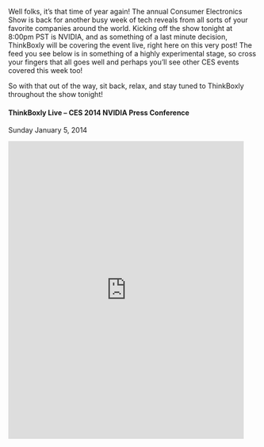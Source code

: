 <!--t CES 2014 NVIDIA Press Conference Liveblog (complete) t-->
<!--tag 2014,archive,news,thinkboxly tag-->
<!--image /content/images/ces-2014-nvidia-press-conference/NVIDIA20141.png image-->
  
Well folks, it’s that time of year again! The annual Consumer Electronics Show is back for another busy week of tech reveals from all sorts of your favorite companies around the world. Kicking off the show tonight at 8:00pm PST is NVIDIA, and as something of a last minute decision, ThinkBoxly will be covering the event live, right here on this very post! The feed you see below is in something of a highly experimental stage, so cross your fingers that all goes well and perhaps you’ll see other CES events covered this week too!  
  
So with that out of the way, sit back, relax, and stay tuned to ThinkBoxly throughout the show tonight!  
  

#### ThinkBoxly Live – CES 2014 NVIDIA Press Conference  
  
Sunday January 5, 2014

  

<iframe src="https://googledrive.com/host/0B_51X28c1UycX0ZrLVU5eHltdlU/tblive-nvidia.html" scrolling="yes" frameborder="0" height="600" width="475">Sorry! Your browser does not support iframes!<br /><br /></iframe>
